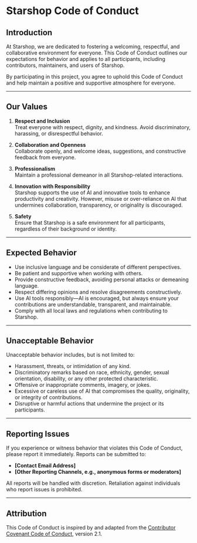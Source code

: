# Starshop Code of Conduct

## Introduction
At Starshop, we are dedicated to fostering a welcoming, respectful, and collaborative environment for everyone. This Code of Conduct outlines our expectations for behavior and applies to all participants, including contributors, maintainers, and users of Starshop.

By participating in this project, you agree to uphold this Code of Conduct and help maintain a positive and supportive atmosphere for everyone.

---
## Our Values
1. **Respect and Inclusion**  
   Treat everyone with respect, dignity, and kindness. Avoid discriminatory, harassing, or disrespectful behavior.

2. **Collaboration and Openness**  
   Collaborate openly, and welcome ideas, suggestions, and constructive feedback from everyone.

3. **Professionalism**  
   Maintain a professional demeanor in all Starshop-related interactions.

4. **Innovation with Responsibility**  
   Starshop supports the use of AI and innovative tools to enhance productivity and creativity. However, misuse or over-reliance on AI that undermines collaboration, transparency, or originality is discouraged.

5. **Safety**  
   Ensure that Starshop is a safe environment for all participants, regardless of their background or identity.

---
## Expected Behavior
- Use inclusive language and be considerate of different perspectives.
- Be patient and supportive when working with others.
- Provide constructive feedback, avoiding personal attacks or demeaning language.
- Respect differing opinions and resolve disagreements constructively.
- Use AI tools responsibly—AI is encouraged, but always ensure your contributions are understandable, transparent, and maintainable.
- Comply with all local laws and regulations when contributing to Starshop.

---

## Unacceptable Behavior
Unacceptable behavior includes, but is not limited to:
- Harassment, threats, or intimidation of any kind.
- Discriminatory remarks based on race, ethnicity, gender, sexual orientation, disability, or any other protected characteristic.
- Offensive or inappropriate comments, imagery, or jokes.
- Excessive or careless use of AI that compromises the quality, originality, or integrity of contributions.
- Disruptive or harmful actions that undermine the project or its participants.

---

## Reporting Issues
If you experience or witness behavior that violates this Code of Conduct, please report it immediately. Reports can be submitted to:
- **[Contact Email Address]**
- **[Other Reporting Channels, e.g., anonymous forms or moderators]**

All reports will be handled with discretion. Retaliation against individuals who report issues is prohibited.

---

## Attribution
This Code of Conduct is inspired by and adapted from the [Contributor Covenant Code of Conduct](https://www.contributor-covenant.org/), version 2.1.